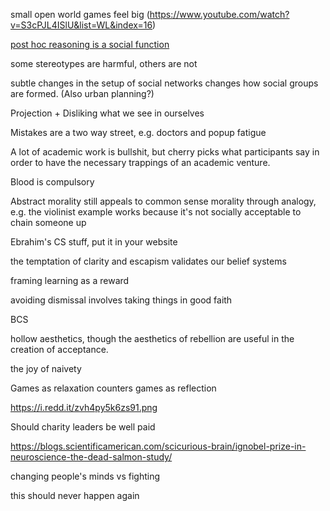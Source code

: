 small open world games feel big
(https://www.youtube.com/watch?v=S3cPJL4ISlU&list=WL&index=16)

[post hoc reasoning is a social function](https://www.youtube.com/watch?v=_ArVh3Cj9rw&list=PLM0XOPE-p91H0bY1nrHPiSILBMsCEJ6AL&index=10&t=180s)

some stereotypes are harmful, others are not

subtle changes in the setup of social networks changes how social groups are formed. (Also urban planning?)

Projection + Disliking what we see in ourselves

Mistakes are a two way street, e.g. doctors and popup fatigue

A lot of academic work is bullshit, but cherry picks what participants say in order to have the necessary trappings of an academic venture.

Blood is compulsory

Abstract morality still appeals to common sense morality through analogy, e.g. the violinist example works because it's not socially acceptable to chain someone up

Ebrahim's CS stuff, put it in your website

the temptation of clarity and escapism validates our belief systems

framing learning as a reward

avoiding dismissal involves taking things in good faith

BCS

hollow aesthetics, though the aesthetics of rebellion are useful in the creation of acceptance.

the joy of naivety

Games as relaxation counters games as reflection

https://i.redd.it/zvh4py5k6zs91.png

Should charity leaders be well paid

https://blogs.scientificamerican.com/scicurious-brain/ignobel-prize-in-neuroscience-the-dead-salmon-study/

changing people's minds vs fighting

this should never happen again

